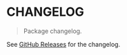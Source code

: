 # CHANGELOG

> Package changelog.

See [GitHub Releases](https://github.com/stdlib-js/stats-base-min/releases) for the changelog.